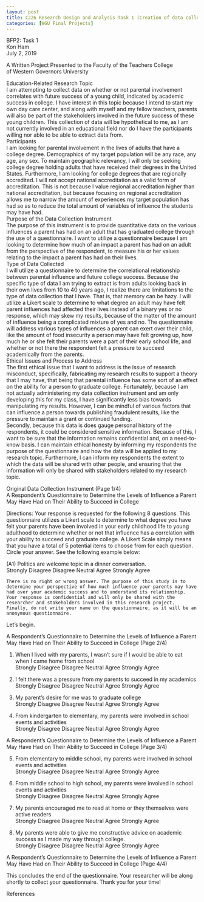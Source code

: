```yaml
---
layout: post
title: C226 Research Design and Analysis Task 1 (Creation of data collection tool to determine relationship of parental involvement and childhood success; Likert Scale)
categories: [WGU Final Projects]
---
```

BFP2: Task 1  
Kon Ham  
July 2, 2019

A Written Project Presented to the Faculty of the Teachers College  
of Western Governors University 

Education-Related Research Topic  
I am attempting to collect data on whether or not parental involvement correlates with future success of a young child, indicated by academic success in college. I have interest in this topic because I intend to start my own day care center, and along with myself and my fellow teachers, parents will also be part of the stakeholders involved in the future success of these young children. This collection of data will be hypothetical to me, as I am not currently involved in an educational field nor do I have the participants willing nor able to be able to extract data from.  
Participants  
I am looking for parental involvement in the lives of adults that have a college degree. Demographics of my target population will be any race, any age, any sex. To maintain geographic relevancy, I will only be seeking college degree holding adults that have received their degrees in the United States. Furthermore, I am looking for college degrees that are regionally accredited. I will not accept national accreditation as a valid form of accreditation. This is not because I value regional accreditation higher than national accreditation, but because focusing on regional accreditation allows me to narrow the amount of experiences my target population has had so as to reduce the total amount of variables of influence the students may have had.  
Purpose of the Data Collection Instrument  
The purpose of this instrument is to provide quantitative data on the various influences a parent has had on an adult that has graduated college through the use of a questionnaire. I want to utilize a questionnaire because I am looking to determine how much of an impact a parent has had on an adult from the perspective of the respondent, to measure his or her values relating to the impact a parent has had on their lives.  
Type of Data Collected  
I will utilize a questionnaire to determine the correlational relationship between parental influence and future college success. Because the specific type of data I am trying to extract is from adults looking back in their own lives from 10 to 40 years ago, I realize there are limitations to the type of data collection that I have. That is, that memory can be hazy. I will utilize a Likert scale to determine to what degree an adult may have felt parent influences had affected their lives instead of a binary yes or no response, which may skew my results, because of the matter of the amount of influence being a complicated mixture of yes and no. The questionnaire will address various types of influences a parent can exert over their child, like the amount of food insecurity a person may have felt growing up, how much he or she felt their parents were a part of their early school life, and whether or not there the respondent felt a pressure to succeed academically from the parents.  
Ethical Issues and Process to Address  
The first ethical issue that I want to address is the issue of research misconduct, specifically, fabricating my research results to support a theory that I may have, that being that parental influence has some sort of an effect on the ability for a person to graduate college. Fortunately, because I am not actually administering my data collection instrument and am only developing this for my class, I have significantly less bias towards manipulating my results. However, I can be mindful of various factors that can influence a person towards publishing fraudulent results, like the pressure to maintain a grant or continued funding.  
Secondly, because this data is does gauge personal history of the respondents, it could be considered sensitive information. Because of this, I want to be sure that the information remains confidential and, on a need-to-know basis. I can maintain ethical honesty by informing my respondents the purpose of the questionnaire and how the data will be applied to my research topic. Furthermore, I can inform my respondents the extent to which the data will be shared with other people, and ensuring that the information will only be shared with stakeholders related to my research topic.  
  
Original Data Collection Instrument (Page 1/4)  
A Respondent’s Questionnaire to Determine the Levels of Influence a Parent May Have Had on Their Ability to Succeed in College

Directions: Your response is requested for the following 8 questions. This questionnaire utilizes a Likert scale to determine to what degree you have felt your parents have been involved in your early childhood life to young adulthood to determine whether or not that influence has a correlation with your ability to succeed and graduate college. A Likert Scale simply means that you have a total of 5 potential items to choose from for each question. Circle your answer. See the following example below:

(A1) Politics are welcome topic in a dinner conversation.  
Strongly Disagree Disagree Neutral Agree Strongly Agree

<pre class="wp-block-code"><code>There is no right or wrong answer. The purpose of this study is to determine your perspective of how much influence your parents may have had over your academic success and to understand its relationship.  Your response is confidential and will only be shared with the researcher and stakeholders involved in this research project. 
Finally, do not write your name on the questionnaire, as it will be an anonymous questionnaire.</code></pre>

Let’s begin.  
  
A Respondent’s Questionnaire to Determine the Levels of Influence a Parent May Have Had on Their Ability to Succeed in College (Page 2/4)

1) When I lived with my parents, I wasn’t sure if I would be able to eat when I came home from school  
Strongly Disagree Disagree Neutral Agree Strongly Agree

2) I felt there was a pressure from my parents to succeed in my academics  
Strongly Disagree Disagree Neutral Agree Strongly Agree

3) My parent’s desire for me was to graduate college  
Strongly Disagree Disagree Neutral Agree Strongly Agree

4) From kindergarten to elementary, my parents were involved in school events and activities  
Strongly Disagree Disagree Neutral Agree Strongly Agree

A Respondent’s Questionnaire to Determine the Levels of Influence a Parent May Have Had on Their Ability to Succeed in College (Page 3/4)

5) From elementary to middle school, my parents were involved in school events and activities  
Strongly Disagree Disagree Neutral Agree Strongly Agree

6) From middle school to high school, my parents were involved in school events and activities  
Strongly Disagree Disagree Neutral Agree Strongly Agree

7) My parents encouraged me to read at home or they themselves were active readers  
Strongly Disagree Disagree Neutral Agree Strongly Agree

8) My parents were able to give me constructive advice on academic success as I made my way through college.  
Strongly Disagree Disagree Neutral Agree Strongly Agree

A Respondent’s Questionnaire to Determine the Levels of Influence a Parent May Have Had on Their Ability to Succeed in College (Page 4/4)

This concludes the end of the questionnaire. Your researcher will be along shortly to collect your questionnaire. Thank you for your time!

  
References